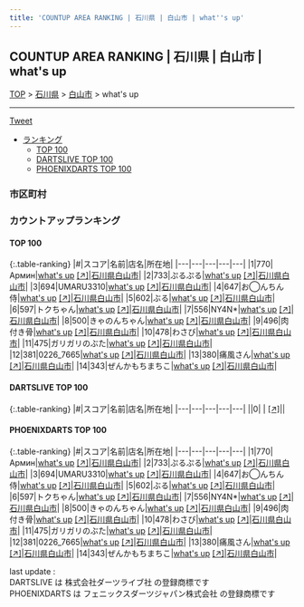 ```yaml
---
title: 'COUNTUP AREA RANKING | 石川県 | 白山市 | what''s up'
---
```

## COUNTUP AREA RANKING | 石川県 | 白山市 | what's up

[TOP](/darts/rank/) > [石川県](/darts/rank/石川県/) > [白山市](/darts/rank/石川県/白山市/) > what's up

___

<a href="https://twitter.com/share?ref_src=twsrc%5Etfw" data-text="COUNTUP AREA RANKING | 石川県白山市what's up" class="twitter-share-button" data-hashtags="DARTSLIVE,PHOENIXDARTS,darts,ダーツ" data-show-count="false">Tweet</a>

* [ランキング](#カウントアップランキング)
    * [TOP 100](#top-100)
    * [DARTSLIVE TOP 100](#dartslive-top-100)
    * [PHOENIXDARTS TOP 100](#phoenixdarts-top-100)

### 市区町村

<ul>

</ul>

### カウントアップランキング

#### TOP 100



{:.table-ranking}
|#|スコア|名前|店名|所在地|
|---|---|---|---|---|
|1|770|<span class="rank-name-pd">Армин</span>|<a href="/darts/rank/shops/94310.html">what's up</a> <a href="https://vs.phoenixdarts.com/jp/shop/shopDetailInfo/s_94310?s_seq=94310">[↗]</a>|<a href="/darts/rank/石川県/白山市">石川県白山市</a>|
|2|733|<span class="rank-name-pd">ぷるぷる</span>|<a href="/darts/rank/shops/94310.html">what's up</a> <a href="https://vs.phoenixdarts.com/jp/shop/shopDetailInfo/s_94310?s_seq=94310">[↗]</a>|<a href="/darts/rank/石川県/白山市">石川県白山市</a>|
|3|694|<span class="rank-name-pd">UMARU3310</span>|<a href="/darts/rank/shops/94310.html">what's up</a> <a href="https://vs.phoenixdarts.com/jp/shop/shopDetailInfo/s_94310?s_seq=94310">[↗]</a>|<a href="/darts/rank/石川県/白山市">石川県白山市</a>|
|4|647|<span class="rank-name-pd">お◯んちん侍</span>|<a href="/darts/rank/shops/94310.html">what's up</a> <a href="https://vs.phoenixdarts.com/jp/shop/shopDetailInfo/s_94310?s_seq=94310">[↗]</a>|<a href="/darts/rank/石川県/白山市">石川県白山市</a>|
|5|602|<span class="rank-name-pd">ぶる</span>|<a href="/darts/rank/shops/94310.html">what's up</a> <a href="https://vs.phoenixdarts.com/jp/shop/shopDetailInfo/s_94310?s_seq=94310">[↗]</a>|<a href="/darts/rank/石川県/白山市">石川県白山市</a>|
|6|597|<span class="rank-name-pd">トクちゃん</span>|<a href="/darts/rank/shops/94310.html">what's up</a> <a href="https://vs.phoenixdarts.com/jp/shop/shopDetailInfo/s_94310?s_seq=94310">[↗]</a>|<a href="/darts/rank/石川県/白山市">石川県白山市</a>|
|7|556|<span class="rank-name-pd">NY4N*</span>|<a href="/darts/rank/shops/94310.html">what's up</a> <a href="https://vs.phoenixdarts.com/jp/shop/shopDetailInfo/s_94310?s_seq=94310">[↗]</a>|<a href="/darts/rank/石川県/白山市">石川県白山市</a>|
|8|500|<span class="rank-name-pd">きゃのんちゃん</span>|<a href="/darts/rank/shops/94310.html">what's up</a> <a href="https://vs.phoenixdarts.com/jp/shop/shopDetailInfo/s_94310?s_seq=94310">[↗]</a>|<a href="/darts/rank/石川県/白山市">石川県白山市</a>|
|9|496|<span class="rank-name-pd">肉付き骨</span>|<a href="/darts/rank/shops/94310.html">what's up</a> <a href="https://vs.phoenixdarts.com/jp/shop/shopDetailInfo/s_94310?s_seq=94310">[↗]</a>|<a href="/darts/rank/石川県/白山市">石川県白山市</a>|
|10|478|<span class="rank-name-pd">わさび</span>|<a href="/darts/rank/shops/94310.html">what's up</a> <a href="https://vs.phoenixdarts.com/jp/shop/shopDetailInfo/s_94310?s_seq=94310">[↗]</a>|<a href="/darts/rank/石川県/白山市">石川県白山市</a>|
|11|475|<span class="rank-name-pd">ガリガリのぶた</span>|<a href="/darts/rank/shops/94310.html">what's up</a> <a href="https://vs.phoenixdarts.com/jp/shop/shopDetailInfo/s_94310?s_seq=94310">[↗]</a>|<a href="/darts/rank/石川県/白山市">石川県白山市</a>|
|12|381|<span class="rank-name-pd">0226_7665</span>|<a href="/darts/rank/shops/94310.html">what's up</a> <a href="https://vs.phoenixdarts.com/jp/shop/shopDetailInfo/s_94310?s_seq=94310">[↗]</a>|<a href="/darts/rank/石川県/白山市">石川県白山市</a>|
|13|380|<span class="rank-name-pd">痛風さん</span>|<a href="/darts/rank/shops/94310.html">what's up</a> <a href="https://vs.phoenixdarts.com/jp/shop/shopDetailInfo/s_94310?s_seq=94310">[↗]</a>|<a href="/darts/rank/石川県/白山市">石川県白山市</a>|
|14|343|<span class="rank-name-pd">ぜんかもちまちこ</span>|<a href="/darts/rank/shops/94310.html">what's up</a> <a href="https://vs.phoenixdarts.com/jp/shop/shopDetailInfo/s_94310?s_seq=94310">[↗]</a>|<a href="/darts/rank/石川県/白山市">石川県白山市</a>|


#### DARTSLIVE TOP 100



{:.table-ranking}
|#|スコア|名前|店名|所在地|
|---|---|---|---|---|
||0|<span class="rank-name-dl"> </span>|<a href="/darts/rank/shops/.html"></a> <a href="">[↗]</a>|<a href="/darts/rank//"></a>|


#### PHOENIXDARTS TOP 100



{:.table-ranking}
|#|スコア|名前|店名|所在地|
|---|---|---|---|---|
|1|770|<span class="rank-name-pd">Армин</span>|<a href="/darts/rank/shops/94310.html">what's up</a> <a href="https://vs.phoenixdarts.com/jp/shop/shopDetailInfo/s_94310?s_seq=94310">[↗]</a>|<a href="/darts/rank/石川県/白山市">石川県白山市</a>|
|2|733|<span class="rank-name-pd">ぷるぷる</span>|<a href="/darts/rank/shops/94310.html">what's up</a> <a href="https://vs.phoenixdarts.com/jp/shop/shopDetailInfo/s_94310?s_seq=94310">[↗]</a>|<a href="/darts/rank/石川県/白山市">石川県白山市</a>|
|3|694|<span class="rank-name-pd">UMARU3310</span>|<a href="/darts/rank/shops/94310.html">what's up</a> <a href="https://vs.phoenixdarts.com/jp/shop/shopDetailInfo/s_94310?s_seq=94310">[↗]</a>|<a href="/darts/rank/石川県/白山市">石川県白山市</a>|
|4|647|<span class="rank-name-pd">お◯んちん侍</span>|<a href="/darts/rank/shops/94310.html">what's up</a> <a href="https://vs.phoenixdarts.com/jp/shop/shopDetailInfo/s_94310?s_seq=94310">[↗]</a>|<a href="/darts/rank/石川県/白山市">石川県白山市</a>|
|5|602|<span class="rank-name-pd">ぶる</span>|<a href="/darts/rank/shops/94310.html">what's up</a> <a href="https://vs.phoenixdarts.com/jp/shop/shopDetailInfo/s_94310?s_seq=94310">[↗]</a>|<a href="/darts/rank/石川県/白山市">石川県白山市</a>|
|6|597|<span class="rank-name-pd">トクちゃん</span>|<a href="/darts/rank/shops/94310.html">what's up</a> <a href="https://vs.phoenixdarts.com/jp/shop/shopDetailInfo/s_94310?s_seq=94310">[↗]</a>|<a href="/darts/rank/石川県/白山市">石川県白山市</a>|
|7|556|<span class="rank-name-pd">NY4N*</span>|<a href="/darts/rank/shops/94310.html">what's up</a> <a href="https://vs.phoenixdarts.com/jp/shop/shopDetailInfo/s_94310?s_seq=94310">[↗]</a>|<a href="/darts/rank/石川県/白山市">石川県白山市</a>|
|8|500|<span class="rank-name-pd">きゃのんちゃん</span>|<a href="/darts/rank/shops/94310.html">what's up</a> <a href="https://vs.phoenixdarts.com/jp/shop/shopDetailInfo/s_94310?s_seq=94310">[↗]</a>|<a href="/darts/rank/石川県/白山市">石川県白山市</a>|
|9|496|<span class="rank-name-pd">肉付き骨</span>|<a href="/darts/rank/shops/94310.html">what's up</a> <a href="https://vs.phoenixdarts.com/jp/shop/shopDetailInfo/s_94310?s_seq=94310">[↗]</a>|<a href="/darts/rank/石川県/白山市">石川県白山市</a>|
|10|478|<span class="rank-name-pd">わさび</span>|<a href="/darts/rank/shops/94310.html">what's up</a> <a href="https://vs.phoenixdarts.com/jp/shop/shopDetailInfo/s_94310?s_seq=94310">[↗]</a>|<a href="/darts/rank/石川県/白山市">石川県白山市</a>|
|11|475|<span class="rank-name-pd">ガリガリのぶた</span>|<a href="/darts/rank/shops/94310.html">what's up</a> <a href="https://vs.phoenixdarts.com/jp/shop/shopDetailInfo/s_94310?s_seq=94310">[↗]</a>|<a href="/darts/rank/石川県/白山市">石川県白山市</a>|
|12|381|<span class="rank-name-pd">0226_7665</span>|<a href="/darts/rank/shops/94310.html">what's up</a> <a href="https://vs.phoenixdarts.com/jp/shop/shopDetailInfo/s_94310?s_seq=94310">[↗]</a>|<a href="/darts/rank/石川県/白山市">石川県白山市</a>|
|13|380|<span class="rank-name-pd">痛風さん</span>|<a href="/darts/rank/shops/94310.html">what's up</a> <a href="https://vs.phoenixdarts.com/jp/shop/shopDetailInfo/s_94310?s_seq=94310">[↗]</a>|<a href="/darts/rank/石川県/白山市">石川県白山市</a>|
|14|343|<span class="rank-name-pd">ぜんかもちまちこ</span>|<a href="/darts/rank/shops/94310.html">what's up</a> <a href="https://vs.phoenixdarts.com/jp/shop/shopDetailInfo/s_94310?s_seq=94310">[↗]</a>|<a href="/darts/rank/石川県/白山市">石川県白山市</a>|


<div class="footer border-top border-gray-light mt-5 pt-3 text-right text-gray">
    last update : <span style="font-weight: italic" id="foot_last_modified"></span><br />
    DARTSLIVE は 株式会社ダーツライブ社 の登録商標です<br />
    PHOENIXDARTS は フェニックスダーツジャパン株式会社 の登録商標です<br />
</div>

<script src="https://cdnjs.cloudflare.com/ajax/libs/jquery.tablesorter/2.31.3/js/jquery.tablesorter.min.js" integrity="sha512-qzgd5cYSZcosqpzpn7zF2ZId8f/8CHmFKZ8j7mU4OUXTNRd5g+ZHBPsgKEwoqxCtdQvExE5LprwwPAgoicguNg==" crossorigin="anonymous" referrerpolicy="no-referrer"></script>
<link rel="stylesheet" href="https://cdnjs.cloudflare.com/ajax/libs/jquery.tablesorter/2.31.3/css/theme.default.min.css" integrity="sha512-wghhOJkjQX0Lh3NSWvNKeZ0ZpNn+SPVXX1Qyc9OCaogADktxrBiBdKGDoqVUOyhStvMBmJQ8ZdMHiR3wuEq8+w==" crossorigin="anonymous" referrerpolicy="no-referrer" />
<script>
$(function() {
    $(".table-ranking").tablesorter({sortList:[[0, 0]]});
    $("#foot_last_modified").text(formatDate(new Date(document.lastModified), 'yyyy-MM-dd HH:mm:ss'));
});
</script>

<script async src="https://platform.twitter.com/widgets.js" charset="utf-8"></script>